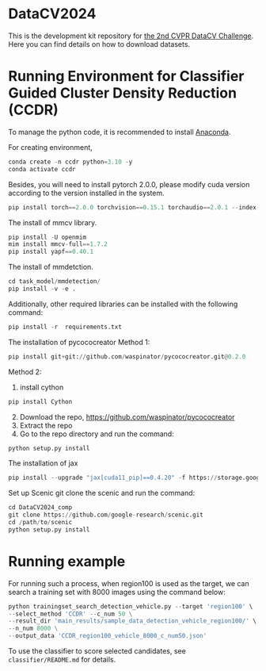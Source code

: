 # DataCV2024
This is the development kit repository for [the 2nd CVPR DataCV Challenge](https://sites.google.com/view/vdu-cvpr24/competition/). Here you can find details on how to download datasets.
 
# Running Environment for Classifier Guided Cluster Density Reduction (CCDR)

To manage the python code, it is recommended to install [Anaconda](https://docs.anaconda.com/free/anaconda/install/index.html).

For creating environment,

```python
conda create -n ccdr python=3.10 -y
conda activate ccdr
```

Besides, you will need to install pytorch 2.0.0, please modify cuda version according to the version installed in the system. 

```python
pip install torch==2.0.0 torchvision==0.15.1 torchaudio==2.0.1 --index-url https://download.pytorch.org/whl/cu118
```

The install of mmcv library. 

```python
pip install -U openmim
mim install mmcv-full==1.7.2
pip install yapf==0.40.1
```

The install of mmdetction.

```python
cd task_model/mmdetection/
pip install -v -e . 
```

Additionally, other required libraries can be installed with the following command:

```python
pip install -r  requirements.txt
```

The installation of pycococreator
Method 1:
```python
pip install git+git://github.com/waspinator/pycococreator.git@0.2.0
```

Method 2:
1. install cython
```python
pip install Cython
```
2. Download the repo, https://github.com/waspinator/pycococreator
3. Extract the repo
4. Go to the repo directory and run the command:
```python
python setup.py install
```

The installation of jax
```python
pip install --upgrade "jax[cuda11_pip]==0.4.20" -f https://storage.googleapis.com/jax-releases/jax_cuda_releases.html
```

Set up Scenic
git clone the scenic and run the command:

```python
cd DataCV2024_comp
git clone https://github.com/google-research/scenic.git
cd /path/to/scenic
python setup.py install
```
 
# Running example
For running such a process, when region100 is used as the target, we can search a training set with 8000 images using the command below:
```python
python trainingset_search_detection_vehicle.py --target 'region100' \
--select_method 'CCDR' --c_num 50 \
--result_dir 'main_results/sample_data_detection_vehicle_region100/' \
--n_num 8000 \
--output_data 'CCDR_region100_vehicle_8000_c_num50.json' 
```

To use the classifier to score selected candidates, see `classifier/README.md` for details.

